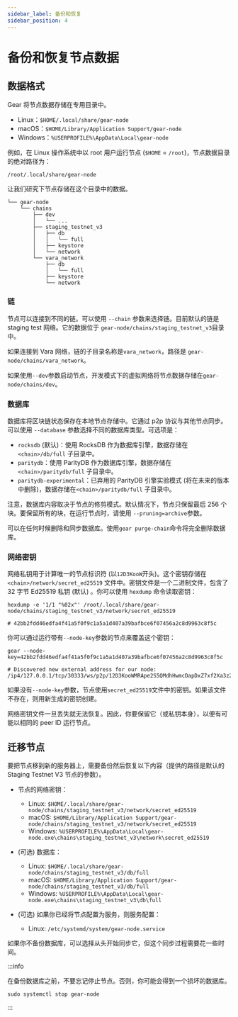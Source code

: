 ```yaml
---
sidebar_label: 备份和恢复
sidebar_position: 4
---
```


# 备份和恢复节点数据

## 数据格式

Gear 将节点数据存储在专用目录中。

- Linux：`$HOME/.local/share/gear-node`
- macOS：`$HOME/Library/Application Support/gear-node`
- Windows：`%USERPROFILE%\AppData\Local\gear-node`

例如，在 Linux 操作系统中以 root 用户运行节点 (`$HOME` = `/root`)，节点数据目录的绝对路径为：

    /root/.local/share/gear-node

让我们研究下节点存储在这个目录中的数据。

    └── gear-node
        └── chains
            ├── dev
            │   └── ...
            ├── staging_testnet_v3
            │   ├── db
            │   │   └── full
            │   ├── keystore
            │   └── network
            └── vara_network
                ├── db
                │   └── full
                ├── keystore
                └── network

### 链

节点可以连接到不同的链。可以使用 `--chain` 参数来选择链。目前默认的链是 staging test 网络。它的数据位于 `gear-node/chains/staging_testnet_v3`目录中。

如果连接到 Vara 网络，链的子目录名称是`vara_network`，路径是 `gear-node/chains/vara_network`。

如果使用`--dev`参数启动节点，开发模式下的虚拟网络将节点数据存储在`gear-node/chains/dev`。

### 数据库

数据库将区块链状态保存在本地节点存储中。它通过 p2p 协议与其他节点同步。可以使用 `--database` 参数选择不同的数据库类型。可选项是：

- `rocksdb` (默认)：使用 RocksDB 作为数据库引擎，数据存储在  `<chain>/db/full` 子目录中。
- `paritydb`：使用 ParityDB 作为数据库引擎，数据存储在 `<chain>/paritydb/full` 子目录中。
- `paritydb-experimental`：已弃用的 ParityDB 引擎实验模式 (将在未来的版本中删除)，数据存储在`<chain>/paritydb/full` 子目录中。

注意，数据库内容取决于节点的修剪模式。默认情况下，节点只保留最后 256 个块。要保留所有的块，在运行节点时，请使用 `--pruning=archive`参数。

可以在任何时候删除和同步数据库。使用`gear purge-chain`命令将完全删除数据库。

### 网络密钥

网络私钥用于计算唯一的节点标识符 (以`12D3KooW`开头)。这个密钥存储在 `<chain>/network/secret_ed25519` 文件中。密钥文件是一个二进制文件，包含了 32 字节 Ed25519 私钥 (默认) 。你可以使用 `hexdump` 命令读取密钥：

```shell
hexdump -e '1/1 "%02x"' /root/.local/share/gear-node/chains/staging_testnet_v3/network/secret_ed25519

# 42bb2fdd46edfa4f41a5f0f9c1a5a1d407a39bafbce6f07456a2c8d9963c8f5c
```

你可以通过运行带有`--node-key`参数的节点来覆盖这个密钥：

```shell
gear --node-key=42bb2fdd46edfa4f41a5f0f9c1a5a1d407a39bafbce6f07456a2c8d9963c8f5c

# Discovered new external address for our node: /ip4/127.0.0.1/tcp/30333/ws/p2p/12D3KooWMRApe2S5QMdhHwmcDapDxZ7xf2Xa3z2HfCCYoHTmjiXV
```

如果没有`--node-key`参数，节点使用`secret_ed25519`文件中的密钥。如果该文件不存在，则用新生成的密钥创建。

网络密钥文件一旦丢失就无法恢复。因此，你要保留它（或私钥本身），以便有可能以相同的 peer ID 运行节点。

## 迁移节点

要把节点移到新的服务器上，需要备份然后恢复以下内容（提供的路径是默认的 Staging Testnet V3 节点的参数）。

- 节点的网络密钥：

    - Linux: `$HOME/.local/share/gear-node/chains/staging_testnet_v3/network/secret_ed25519`
    - macOS: `$HOME/Library/Application Support/gear-node/chains/staging_testnet_v3/network/secret_ed25519`
    - Windows: `%USERPROFILE%\AppData\Local\gear-node.exe\chains\staging_testnet_v3\network\secret_ed25519`

- (可选) 数据库：

    - Linux: `$HOME/.local/share/gear-node/chains/staging_testnet_v3/db/full`
    - macOS: `$HOME/Library/Application Support/gear-node/chains/staging_testnet_v3/db/full`
    - Windows: `%USERPROFILE%\AppData\Local\gear-node.exe\chains\staging_testnet_v3\db\full`

- (可选) 如果你已经将节点配置为服务，则服务配置：

    - Linux: `/etc/systemd/system/gear-node.service`

如果你不备份数据库，可以选择从头开始同步它，但这个同步过程需要花一些时间。

:::info

在备份数据库之前，不要忘记停止节点。否则，你可能会得到一个损坏的数据库。

```shell
sudo systemctl stop gear-node
```

:::
